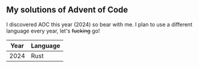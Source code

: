 ## My solutions of Advent of Code

I discovered AOC this year (2024) so bear with me. I plan to use a different language every year, let's ~~fucking~~ go!

| Year | Language   |
|------|------------|
| 2024 | Rust   |

 
